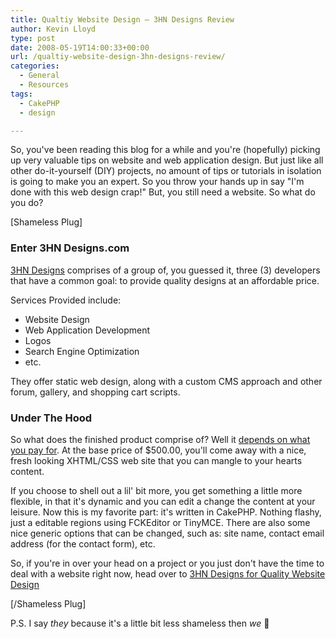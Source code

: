 ```yaml
---
title: Qualtiy Website Design – 3HN Designs Review
author: Kevin Lloyd
type: post
date: 2008-05-19T14:00:33+00:00
url: /qualtiy-website-design-3hn-designs-review/
categories:
  - General
  - Resources
tags:
  - CakePHP
  - design

---
```

So, you've been reading this blog for a while and you're (hopefully) picking up very valuable tips on website and web application design. But just like all other do-it-yourself (DIY) projects, no amount of tips or tutorials in isolation is going to make you an expert. So you throw your hands up in say "I'm done with this web design crap!" But, you still need a website. So what do you do?

[Shameless Plug]

### Enter 3HN Designs.com

<a rel="nofollow" href="http://www.3hndesigns.com">3HN Designs</a> comprises of a group of, you guessed it, three (3) developers that have a common goal: to provide quality designs at an affordable price.

Services Provided include:

  * Website Design
  * Web Application Development
  * Logos
  * Search Engine Optimization
  * etc.

They offer static web design, along with a custom CMS approach and other forum, gallery, and shopping cart scripts.

### Under The Hood

So what does the finished product comprise of? Well it <a rel="nofollow" href="http://www.3hndesigns.com/pricing.htm">depends on what you pay for</a>. At the base price of $500.00, you'll come away with a nice, fresh looking XHTML/CSS web site that you can mangle to your hearts content.

If you choose to shell out a lil' bit more, you get something a little more flexible, in that it's dynamic and you can edit a change the content at your leisure. Now this is my favorite part: it's written in CakePHP. Nothing flashy, just a editable regions using FCKEditor or TinyMCE. There are also some nice generic options that can be changed, such as: site name, contact email address (for the contact form), etc.

So, if you're in over your head on a project or you just don't have the time to deal with a website right now, head over to <a rel="nofollow" href="http://www.3hndesigns.com/">3HN Designs for Quality Website Design</a>

[/Shameless Plug]

P.S. I say _they_ because it's a little bit less shameless then _we_ 🙂